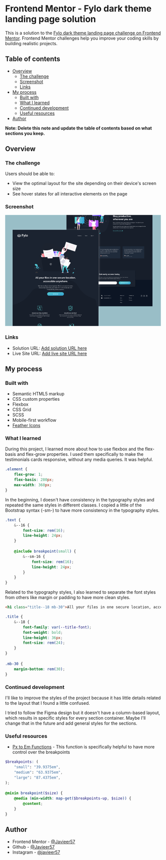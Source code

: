 # Frontend Mentor - Fylo dark theme landing page solution

This is a solution to the [Fylo dark theme landing page challenge on Frontend Mentor](https://www.frontendmentor.io/challenges/fylo-dark-theme-landing-page-5ca5f2d21e82137ec91a50fd). Frontend Mentor challenges help you improve your coding skills by building realistic projects.

## Table of contents

-   [Overview](#overview)
    -   [The challenge](#the-challenge)
    -   [Screenshot](#screenshot)
    -   [Links](#links)
-   [My process](#my-process)
    -   [Built with](#built-with)
    -   [What I learned](#what-i-learned)
    -   [Continued development](#continued-development)
    -   [Useful resources](#useful-resources)
-   [Author](#author)

**Note: Delete this note and update the table of contents based on what sections you keep.**

## Overview

### The challenge

Users should be able to:

-   View the optimal layout for the site depending on their device's screen size
-   See hover states for all interactive elements on the page

### Screenshot

![](./thumb.png)

### Links

-   Solution URL: [Add solution URL here](https://your-solution-url.com)
-   Live Site URL: [Add live site URL here](https://your-live-site-url.com)

## My process

### Built with

-   Semantic HTML5 markup
-   CSS custom properties
-   Flexbox
-   CSS Grid
-   SCSS
-   Mobile-first workflow
-   [Feather Icons](https://feathericons.com/)

### What I learned

During this project, I learned more about how to use flexbox and the flex-basis and flex-grow properties. I used them specifically to make the testimonials cards responsive, without any media queries. It was helpful.

```scss
.element {
	flex-grow: 1;
	flex-basis: 280px;
	max-width: 360px;
}
```

In the beginning, I doesn't have consistency in the typography styles and repeated the same styles in different classes. I copied a little of the Bootstrap syntax (-sm-) to have more consistency in the typography styles.

```scss
.text {
	&--16 {
		font-size: rem(16);
		line-height: 24px;
	}

	@include breakpoint(small) {
		&--sm-16 {
			font-size: rem(16);
			line-height: 24px;
		}
	}
}
```

Related to the typography styles, I also learned to separate the font styles from others like margin or padding to have more clean styles.

```html
<h1 class="title--18 mb-30">All your files in one secure location, accessible anywhere.</h1>
```

```scss
.title {
	&--18 {
		font-family: var(--title-font);
		font-weight: bold;
		line-height: 36px;
		font-size: rem(24);
	}
}

.mb-30 {
	margin-bottom: rem(30);
}
```

### Continued development

I'll like to improve the styles of the project because it has little details related to the layout that I found a little confused.

I tried to follow the Figma design but it doesn't have a column-based layout, which results in specific styles for every section container. Maybe I'll change that in the future and add general styles for the sections.

### Useful resources

-   [Px to Em Functions](https://css-tricks.com/snippets/sass/px-to-em-functions/) - This function is specifically helpful to have more control over the breakpoints

```scss
$breakpoints: (
	"small": "39.9375em",
	"medium": "63.9375em",
	"large": "87.4375em",
);

@mixin breakpoint($size) {
	@media (min-width: map-get($breakpoints-up, $size)) {
		@content;
	}
}
```

## Author

-   Frontend Mentor - [@Javieer57](https://www.frontendmentor.io/profile/Javieer57)
-   Github - [@Javieer57](https://github.com/Javieer57)
-   Instagram - [@javieer57](https://www.instagram.com/javieer_57/)
